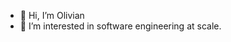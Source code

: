 - 👋 Hi, I’m Olivian
- 👀 I’m interested in software engineering at scale.
<!-- - 🌱 I’m currently learning microservices architecture --->

<!---
- 💞️ I’m looking to collaborate on ...
- 📫 How to reach me ...
--->

<!---
OlivianStanciu/OlivianStanciu is a ✨ special ✨ repository because its `README.md` (this file) appears on your GitHub profile.
You can click the Preview link to take a look at your changes.
--->
